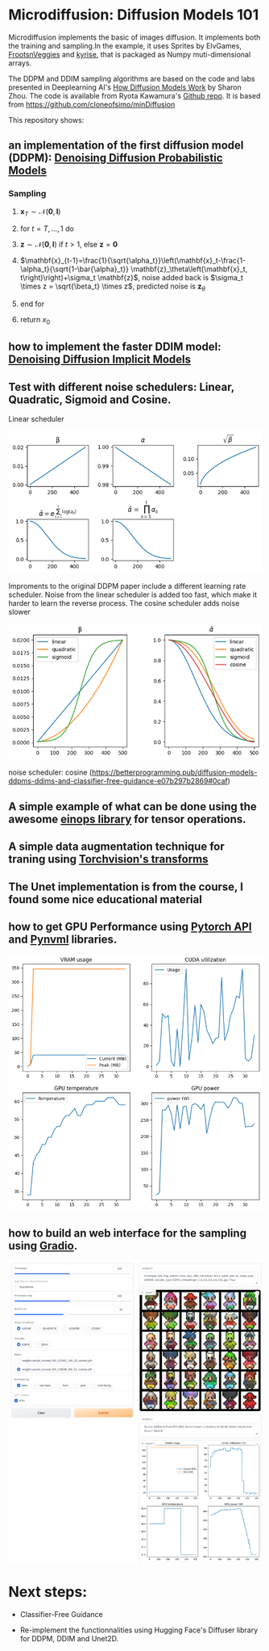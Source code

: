 <!-- @import "[TOC]" {cmd="toc" depthFrom=1 depthTo=6 orderedList=false} -->

# Microdiffusion: Diffusion Models 101

Microdiffusion implements the basic of images diffusion. It implements both the training and sampling.In the example, it uses Sprites by ElvGames, [FrootsnVeggies](https://zrghr.itch.io/froots-and-veggies-culinary-pixels) and [kyrise](https://kyrise.itch.io/kyrises-free-16x16-rpg-icon-pack), that is packaged as Numpy muti-dimensional arrays.

The DDPM and DDIM sampling algorithms are based on the code and labs presented in Deeplearning AI's [How Diffusion Models Work](https://www.deeplearning.ai/short-courses/how-diffusion-models-work/) by Sharon Zhou. The code is available from Ryota Kawamura's [Github repo](https://github.com/Ryota-Kawamura/How-Diffusion-Models-Work). It is based from https://github.com/cloneofsimo/minDiffusion

This repository shows:

## an implementation of the first diffusion model (DDPM): [Denoising Diffusion Probabilistic Models](https://arxiv.org/abs/2006.11239) 

### Sampling

1. $\mathbf{x}_T \sim \mathcal{N}(\mathbf{0}, \mathbf{I})$

2. for $t=T, \ldots, 1$ do

3. $\mathbf{z} \sim \mathcal{N}(\mathbf{0}, \mathbf{I})$ if $t>1$, else $\mathbf{z}=\mathbf{0}$

4. $\mathbf{x}_{t-1}=\frac{1}{\sqrt{\alpha_t}}\left(\mathbf{x}_t-\frac{1-\alpha_t}{\sqrt{1-\bar{\alpha}_t}} \mathbf{z}_\theta\left(\mathbf{x}_t, t\right)\right)+\sigma_t \mathbf{z}$, noise added back is $\sigma_t \times z = \sqrt{\beta_t} \times z$, predicted noise is $\mathbf{z}_\theta$

5. end for

6. return $x_0$

## how to implement the faster DDIM model: [Denoising Diffusion Implicit Models](https://arxiv.org/abs/2010.02502)

## Test with different noise schedulers: Linear, Quadratic, Sigmoid and Cosine.

Linear scheduler

![linear noise scheduler](docs/linear_noise_scheduler.png)

Improments to the original DDPM paper include a different learning rate scheduler. Noise from the linear scheduler is added too fast, which make it harder to learn the reverse process. The cosine scheduler adds noise slower

![noise schedulers](docs/noise_schedulers.png)

noise scheduler: cosine (https://betterprogramming.pub/diffusion-models-ddpms-ddims-and-classifier-free-guidance-e07b297b2869#0caf)

## A simple example of what can be done using the awesome [einops library](https://github.com/arogozhnikov/einops) for tensor operations.

## A simple data augmentation technique for traning using [Torchvision's transforms](https://pytorch.org/vision/master/generated/torchvision.transforms.RandomHorizontalFlip.html)

## The Unet implementation is from the course, I found some nice educational material 

## how to get GPU Performance using [Pytorch API](https://pytorch.org/docs/master/generated/torch.cuda.memory_stats.html#torch.cuda.memory_stats) and [Pynvml](https://pypi.org/project/pynvml/) libraries.

![GPU perf](docs/training_gpu_perf.png)

## how to build an web interface for the sampling using [Gradio](https://www.gradio.app).

![Web interface](docs/gradio.png)

# Next steps:

- Classifier-Free Guidance

- Re-implement the functionnalities using Hugging Face's Diffuser library for DDPM, DDIM and Unet2D.
